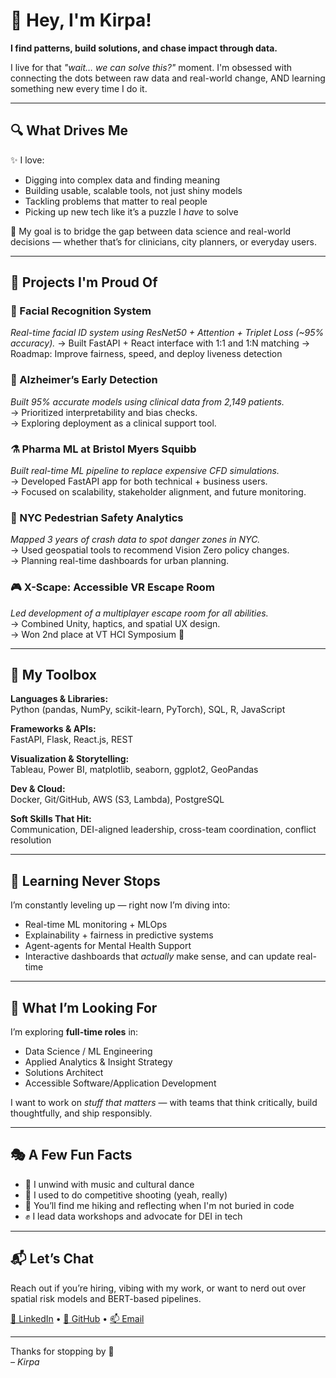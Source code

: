 # 👋 Hey, I'm Kirpa!

**I find patterns, build solutions, and chase impact through data.**

I live for that *"wait… we can solve this?"* moment. I'm obsessed with connecting the dots between raw data and real-world change, AND learning something new every time I do it.

---

## 🔍 What Drives Me

✨ I love:
- Digging into complex data and finding meaning
- Building usable, scalable tools, not just shiny models
- Tackling problems that matter to real people
- Picking up new tech like it’s a puzzle I *have* to solve

🔗 My goal is to bridge the gap between data science and real-world decisions — whether that’s for clinicians, city planners, or everyday users.

---

## 🚀 Projects I'm Proud Of

### 🧍 Facial Recognition System
*Real-time facial ID system using ResNet50 + Attention + Triplet Loss (~95% accuracy).*
→ Built FastAPI + React interface with 1:1 and 1:N matching
→ Roadmap: Improve fairness, speed, and deploy liveness detection

### 🧠 Alzheimer’s Early Detection  
*Built 95% accurate models using clinical data from 2,149 patients.*  
→ Prioritized interpretability and bias checks.  
→ Exploring deployment as a clinical support tool.

### ⚗️ Pharma ML at Bristol Myers Squibb  
*Built real-time ML pipeline to replace expensive CFD simulations.*  
→ Developed FastAPI app for both technical + business users.  
→ Focused on scalability, stakeholder alignment, and future monitoring.

### 🚦 NYC Pedestrian Safety Analytics  
*Mapped 3 years of crash data to spot danger zones in NYC.*  
→ Used geospatial tools to recommend Vision Zero policy changes.  
→ Planning real-time dashboards for urban planning.

### 🎮 X-Scape: Accessible VR Escape Room  
*Led development of a multiplayer escape room for all abilities.*  
→ Combined Unity, haptics, and spatial UX design.  
→ Won 2nd place at VT HCI Symposium 🥈

---

## 🧰 My Toolbox

**Languages & Libraries:**  
Python (pandas, NumPy, scikit-learn, PyTorch), SQL, R, JavaScript  

**Frameworks & APIs:**  
FastAPI, Flask, React.js, REST  

**Visualization & Storytelling:**  
Tableau, Power BI, matplotlib, seaborn, ggplot2, GeoPandas  

**Dev & Cloud:**  
Docker, Git/GitHub, AWS (S3, Lambda), PostgreSQL

**Soft Skills That Hit:**  
Communication, DEI-aligned leadership, cross-team coordination, conflict resolution

---

## 🌱 Learning Never Stops

I’m constantly leveling up — right now I’m diving into:
- Real-time ML monitoring + MLOps
- Explainability + fairness in predictive systems
- Agent-agents for Mental Health Support
- Interactive dashboards that *actually* make sense, and can update real-time

---

## 👀 What I’m Looking For

I’m exploring **full-time roles** in:
- Data Science / ML Engineering  
- Applied Analytics & Insight Strategy
- Solutions Architect
- Accessible Software/Application Development

I want to work on *stuff that matters* — with teams that think critically, build thoughtfully, and ship responsibly.

---

## 🎭 A Few Fun Facts

- 🥁 I unwind with music and cultural dance  
- 🔫 I used to do competitive shooting (yeah, really)  
- 🌳 You’ll find me hiking and reflecting when I'm not buried in code  
- ✊ I lead data workshops and advocate for DEI in tech

---

## 📬 Let’s Chat

Reach out if you’re hiring, vibing with my work, or want to nerd out over spatial risk models and BERT-based pipelines.

[💼 LinkedIn](https://www.linkedin.com/in/kirpapreet-kaur/) • [🐙 GitHub](https://github.com/kkirpa) • [📫 Email](mailto:kaurkirpapreet4@gmail.com)

---

Thanks for stopping by 💫  
*– Kirpa*
